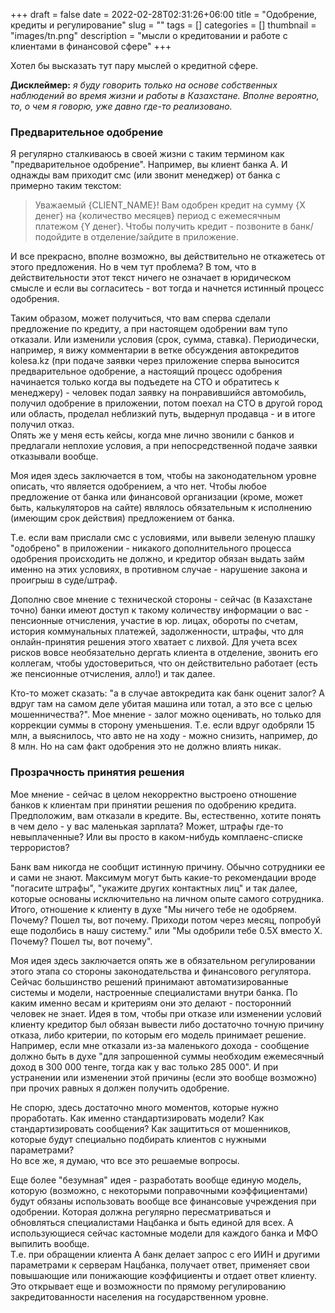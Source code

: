 +++ 
draft = false
date = 2022-02-28T02:31:26+06:00
title = "Одобрение, кредиты и регулирование"
slug = "" 
tags = []
categories = []
thumbnail = "images/tn.png"
description = "мысли о кредитовании и работе с клиентами в финансовой сфере"
+++

Хотел бы высказать тут пару мыслей о кредитной сфере.

**Дисклеймер:** *я буду говорить только на основе собственных наблюдений во время жизни и работы в Казахстане. Вполне вероятно, то, о чем я говорю, уже давно где-то реализовано.*

### Предварительное одобрение
Я регулярно сталкиваюсь в своей жизни с таким термином как "предварительное одобрение". Например, вы клиент банка А. И однажды вам приходит смс (или звонит менеджер) от банка с примерно таким текстом:

>Уважаемый {CLIENT_NAME}! Вам одобрен кредит на сумму {X денег} на {количество месяцев} период с ежемесячным платежом {Y денег}. Чтобы получить кредит - позвоните в банк/подойдите в отделение/зайдите в приложение.  

И все прекрасно, вполне возможно, вы действительно не откажетесь от этого предложения. Но в чем тут проблема? В том, что в действительности этот текст ничего не означает в юридическом смысле и если вы согласитесь - вот тогда и начнется истинный процесс одобрения.  

Таким образом, может получиться, что вам сперва сделали предложение по кредиту, а при настоящем одобрении вам тупо отказали. Или изменили условия (срок, сумма, ставка).
Периодически, например, я вижу комментарии в ветке обсуждения автокредитов kolesa.kz (при подаче заявки через приложение сперва выносится предварительное одобрение, а настоящий процесс одобрения начинается только когда вы подъедете на СТО и обратитесь к менеджеру) - человек подал заявку на понравившийся автомобиль, получил одобрение в приложении, потом поехал на СТО в другой город или область, проделал неблизкий путь, выдернул продавца - и в итоге получил отказ.  
Опять же у меня есть кейсы, когда мне лично звонили с банков и предлагали неплохие условия, а при непосредственной подаче заявки отказывали вообще.

Моя идея здесь заключается в том, чтобы на законодательном уровне описать, что является одобрением, а что нет. 
Чтобы любое предложение от банка или финансовой организации (кроме, может быть, калькуляторов на сайте) являлось обязательным к исполнению (имеющим срок действия) предложением от банка.  

Т.е. если вам прислали смс с условиями, или вывели зеленую плашку "одобрено" в приложении - никакого дополнительного процесса одобрения происходить не должно, и кредитор обязан выдать займ именно на этих условиях, в противном случае - нарушение закона и проигрыш в суде/штраф.  

Дополню свое мнение с технической стороны - сейчас (в Казахстане точно) банки имеют доступ к такому количеству информации о вас - пенсионные отчисления, участие в юр. лицах, обороты по счетам, история коммунальных платежей, задолженности, штрафы, что для онлайн-принятия решения этого хватает с лихвой. 
Для учета всех рисков вовсе необязательно дергать клиента в отделение, звонить его коллегам, чтобы удостовериться, что он действительно работает (есть же пенсионные отчисления, алло!) и так далее.  

Кто-то может сказать: "а в случае автокредита как банк оценит залог? А вдруг там на самом деле убитая машина или тотал, а это все с целью мошенничества?". 
Мое мнение - залог можно оценивать, но только для коррекции суммы в сторону уменьшения. 
Т.е. если вдруг одобряли 15 млн, а выяснилось, что авто не на ходу - можно снизить, например, до 8 млн. Но на сам факт одобрения это не должно влиять никак.

### Прозрачность принятия решения
Мое мнение - сейчас в целом некорректно выстроено отношение банков к клиентам при принятии решения по одобрению кредита. 
Предположим, вам отказали в кредите. Вы, естественно, хотите понять в чем дело - у вас маленькая зарплата? Может, штрафы где-то невыплаченные? 
Или вы просто в каком-нибудь комплаенс-списке террористов?

Банк вам никогда не сообщит истинную причину. Обычно сотрудники ее и сами не знают. 
Максимум могут быть какие-то рекомендации вроде "погасите штрафы", "укажите других контактных лиц" и так далее, которые основаны исключительно на личном опыте самого сотрудника.  
Итого, отношение к клиенту в духе "Мы ничего тебе не одобряем. Почему? Пошел ты, вот почему. Приходи потом через месяц, попробуй еще подолбись в нашу систему." или "Мы одобрили тебе 0.5X вместо Х. Почему? Пошел ты, вот почему".

Моя идея здесь заключается опять же в обязательном регулировании этого этапа со стороны законодательства и финансового регулятора. 
Сейчас большинство решений принимают автоматизированные системы и модели, настроенные специалистами внутри банка. По каким именно весам и критериям они это делают - посторонний человек не знает.
Идея в том, чтобы при отказе или изменении условий клиенту кредитор был обязан вывести либо достаточно точную причину отказа, либо критерии, по которым его модель принимает решение.
Например, если мне отказали из-за маленького дохода - сообщение должно быть в духе "для запрошенной суммы необходим ежемесячный доход в 300 000  тенге, тогда как у вас только 285 000".
И при устранении или изменении этой причины (если это вообще возможно) при прочих равных я должен получить одобрение.

Не спорю, здесь достаточно много моментов, которые нужно проработать. Как именно стандартизировать модели? Как стандартизировать сообщения? Как защититься от мошенников, которые будут специально подбирать клиентов с нужными параметрами?  
Но все же, я думаю, что все это решаемые вопросы.

Еще более "безумная" идея - разработать вообще единую модель, которую (возможно, с некоторыми поправочными коэффициентами) будут обязаны использовать вообще все финансовые учреждения при одобрении.
Которая должна регулярно пересматриваться и обновляться специалистами Нацбанка и быть единой для всех. А использующиеся сейчас кастомные модели для каждого банка и МФО выпилить вообще.  
Т.е. при обращении клиента А банк делает запрос с его ИИН и другими параметрами к серверам Нацбанка, получает ответ, применяет свои повышающие или понижающие коэффициенты и отдает ответ клиенту.
Это открывает еще и возможности по прямому регулированию закредитованности населения на государственном уровне.